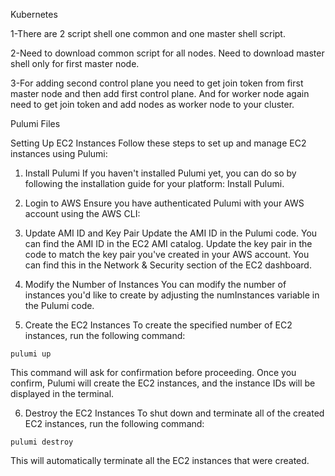 Kubernetes

1-There are 2 script shell one common and one master shell script. 

2-Need to download common script for all nodes. Need to download master shell only for first master node.

3-For adding second control plane you need to get join token from first master node and then add first control plane. And for worker node again need to get join token and add nodes as worker node to your cluster.


Pulumi Files

Setting Up EC2 Instances
Follow these steps to set up and manage EC2 instances using Pulumi:

1. Install Pulumi
If you haven't installed Pulumi yet, you can do so by following the installation guide for your platform: Install Pulumi.

2. Login to AWS
Ensure you have authenticated Pulumi with your AWS account using the AWS CLI:


3. Update AMI ID and Key Pair
Update the AMI ID in the Pulumi code. You can find the AMI ID in the EC2 AMI catalog.
Update the key pair in the code to match the key pair you've created in your AWS account. You can find this in the Network & Security section of the EC2 dashboard.
4. Modify the Number of Instances
You can modify the number of instances you'd like to create by adjusting the numInstances variable in the Pulumi code.

5. Create the EC2 Instances
To create the specified number of EC2 instances, run the following command:

```shellscript
pulumi up
```
This command will ask for confirmation before proceeding. Once you confirm, Pulumi will create the EC2 instances, and the instance IDs will be displayed in the terminal.

6. Destroy the EC2 Instances
To shut down and terminate all of the created EC2 instances, run the following command:

```shellscript
pulumi destroy
```
This will automatically terminate all the EC2 instances that were created.
